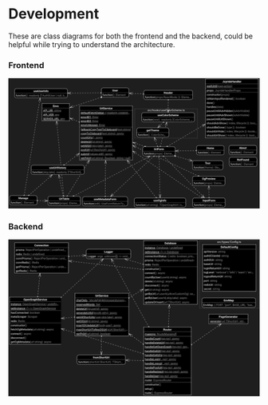 # Development

These are class diagrams for both the frontend and the backend, could be helpful while trying to understand the architecture.

### Frontend

![web-diagram](images/class-diagram/web_diagram.png)

### Backend

![server-diagram](images/class-diagram/server_diagram.png)
